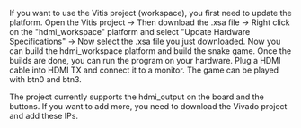 If you want to use the Vitis project (workspace), you first need to update the platform.
Open the Vitis project -> Then download the .xsa file -> Right click on the "hdmi_workspace" platform and select "Update Hardware Specifications" -> Now select the .xsa file you just downloaded.
Now you can build the hdmi_workspace platform and build the snake game. Once the builds are done, you can run the program on your hardware. Plug a HDMI cable into HDMI TX and connect it to a monitor. The game can be played with btn0 and btn3.

The project currently supports the hdmi_output on the board and the buttons. If you want to add more, you need to download the Vivado project and add these IPs.
